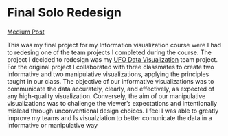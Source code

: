 # Final Solo Redesign

[Medium Post](https://medium.com/@jacksong02.jg/project-1-redesign-exploring-ufo-sightings-with-informative-and-manipulative-visualizations-7fd3ac282823)

This was my final project for my Information visualization course were I had to redesing one of the team projects I completed during the course. The project I decided to redesign was my [UFO Data Visualization](https://github.com/JacksonGiemza/ufo-data-vis-4602) team project. For the original project I collaborated with three classmates to create two informative and two manipulative visualizations, applying the principles taught in our class. The objective of our informative visualizations was to communicate the data accurately, clearly, and effectively, as expected of any high-quality visualization. Conversely, the aim of our manipulative visualizations was to challenge the viewer’s expectations and intentionally mislead through unconventional design choices. I feel I was able to greatly improve my teams and Is visualziation to better comunicate the data in a informative or manipulative way
